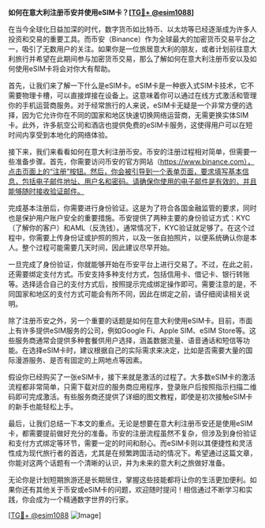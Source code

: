 **如何在意大利注册币安并使用eSIM卡？[[TG💪+ @esim1088](https://t.me/s/esim1088)]**

在当今全球化日益加深的时代，数字货币如比特币、以太坊等已经逐渐成为许多人投资和交易的重要工具。而币安（Binance）作为全球最大的加密货币交易平台之一，吸引了无数用户的关注。如果你是一位旅居意大利的朋友，或者计划前往意大利旅行并希望在此期间参与加密货币交易，那么了解如何在意大利注册币安以及如何使用eSIM卡将会对你大有帮助。

首先，让我们来了解一下什么是eSIM卡。eSIM卡是一种嵌入式SIM卡技术，它不需要物理卡槽，可以直接焊接在设备上。这意味着你可以通过在线方式激活和管理你的手机运营商服务。对于经常旅行的人来说，eSIM卡无疑是一个非常方便的选择，因为它允许你在不同的国家和地区快速切换网络运营商，无需更换实体SIM卡。此外，许多航空公司和酒店也提供免费的eSIM卡服务，这使得用户可以在短时间内享受到本地化的网络体验。

接下来，我们来看看如何在意大利注册币安。币安的注册过程相对简单，但需要一些准备步骤。首先，你需要访问币安的官方网站（https://www.binance.com），点击页面上的“注册”按钮。然后，你会被引导到一个表单页面，要求填写基本信息，包括电子邮件地址、用户名和密码。请确保你使用的电子邮件是有效的，并且能够随时接收验证邮件。

完成基本注册后，你需要进行身份验证。这是为了符合各国金融监管的要求，同时也是保护用户账户安全的重要措施。币安提供了两种主要的身份验证方式：KYC（了解你的客户）和AML（反洗钱）。通常情况下，KYC验证就足够了。在这个过程中，你需要上传身份证或护照的照片，以及一张自拍照片，以便系统确认你是本人。整个过程可能需要几天时间，因此建议尽早开始。

一旦完成了身份验证，你就能够开始在币安平台上进行交易了。不过，在此之前，还需要绑定支付方式。币安支持多种支付方式，包括信用卡、借记卡、银行转账等。选择适合自己的支付方式后，按照提示完成绑定操作即可。需要注意的是，不同国家和地区的支付方式可能会有所不同，因此在绑定之前，请仔细阅读相关说明。

除了注册币安之外，另一个重要的话题是如何在意大利使用eSIM卡。目前，市面上有许多提供eSIM服务的公司，例如Google Fi、Apple SIM、eSIM Store等。这些服务商通常会提供多种套餐供用户选择，涵盖数据流量、语音通话和短信等功能。在选择eSIM卡时，建议根据自己的实际需求来决定，比如是否需要大量的国际漫游服务、是否有固定的上网地点等因素。

假设你已经购买了一张eSIM卡，接下来就是激活的过程了。大多数eSIM卡的激活流程都非常简单，只需下载对应的服务商应用程序，登录账户后按照指示扫描二维码即可完成激活。有些服务商还提供了详细的图文教程，即使是初次接触eSIM卡的新手也能轻松上手。

最后，让我们总结一下本文的重点。无论是想要在意大利注册币安还是使用eSIM卡，都需要提前做好充分的准备。币安的注册流程虽然不复杂，但涉及到身份验证和支付方式绑定等环节，需要一定的时间和耐心。而eSIM卡则以其便捷性和灵活性成为现代旅行者的首选，尤其是在频繁跨国活动的情况下。希望通过这篇文章，你能对这两个话题有一个清晰的认识，并为未来的意大利之旅做好准备。

无论你是计划短期旅游还是长期居住，掌握这些技能都将让你的生活更加便利。如果你还有其他关于币安或eSIM卡的问题，欢迎随时提问！相信通过不断学习和实践，你会成为一个精通数字世界的行家。

[[TG💪+ @esim1088](https://t.me/s/esim1088) ![Image](https://i.postimg.cc/4NQfJmqS/Snipaste-2025-05-13-00-14-12.png)]